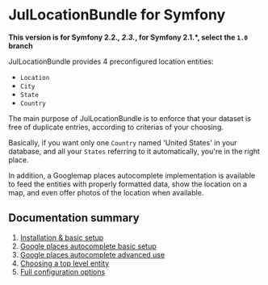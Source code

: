 JulLocationBundle for Symfony
=============================

**This version is for Symfony 2.2.*, 2.3.*, for Symfony 2.1.*, select the `1.0` branch**

JulLocationBundle provides 4 preconfigured location entities:

- `Location`
- `City`
- `State`
- `Country`

The main purpose of JulLocationBundle is to enforce that your dataset is free
of duplicate entries, according to criterias of your choosing.

Basically, if you want only one `Country` named 'United States' in your database, and 
all your `States` referring to it automatically, you're in the right place.

In addition, a Googlemap places autocomplete implementation is available to feed 
the entities with properly formatted data, show the location on a map,
and even offer photos of the location when available.

## Documentation summary

1. [Installation & basic setup](installation_basic_setup.md)
2. [Google places autocomplete basic setup](google_places_autocomplete_basic_setup.md)
3. [Google places autocomplete advanced use](google_places_autocomplete_advanced_use.md)
4. [Choosing a top level entity](top_level_entity.md)
5. [Full configuration options](configuration.md)

